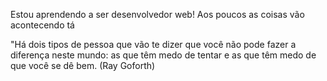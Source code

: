 Estou aprendendo a ser desenvolvedor web!
Aos poucos as coisas vão acontecendo tá

"Há dois tipos de pessoa que vão te dizer que você não pode fazer a diferença neste mundo: as que têm medo de tentar e as que têm medo de que você se dê bem. (Ray Goforth)